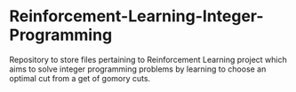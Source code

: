 # Reinforcement-Learning-Integer-Programming
Repository to store files pertaining to Reinforcement Learning project which aims to solve integer programming problems by learning to choose an optimal cut from a get of gomory cuts.
